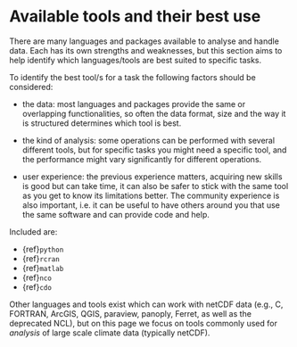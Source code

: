 # Available tools and their best use

There are many languages and packages available to analyse and handle data. Each has its own strengths and weaknesses, but this section aims to help identify which languages/tools are best suited to specific tasks.

To identify the best tool/s for a task the following factors should be considered:

- the data: most languages and packages provide the same or overlapping functionalities, so often the data format, size and the way it is structured determines which tool is best.
- the kind of analysis: some operations can be performed with several different tools, but for specific tasks you might need a specific tool, and the performance might vary significantly for different operations.

- user experience: the previous experience matters, acquiring new skills is good but can take time, it can also be safer to stick with the same tool as you get to know its limitations better. The community experience is also important, i.e. it can be useful to have others around you that use the same software and can provide code and help. 



Included are:
- {ref}`python`
- {ref}`rcran`
- {ref}`matlab`
- {ref}`nco`
- {ref}`cdo`

Other languages and tools exist which can work with netCDF data (e.g., C, FORTRAN, ArcGIS, QGIS, paraview, panoply, Ferret, as well as the deprecated NCL), but on this page we focus on tools commonly used for *analysis* of large scale climate data (typically netCDF).

